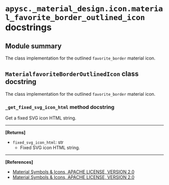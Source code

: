 # `apysc._material_design.icon.material_favorite_border_outlined_icon` docstrings

## Module summary

The class implementation for the outlined `favorite_border` material icon.

## `MaterialfavoriteBorderOutlinedIcon` class docstring

The class implementation for the outlined `favorite_border` material icon.

### `_get_fixed_svg_icon_html` method docstring

Get a fixed SVG icon HTML string.<hr>

**[Returns]**

- `fixed_svg_icon_html`: str
  - Fixed SVG icon HTML string.

<hr>

**[References]**

- [Material Symbols & Icons, APACHE LICENSE, VERSION 2.0](https://fonts.google.com/icons?icon.size=24&icon.color=%23e8eaed)
- [Material Symbols & Icons, APACHE LICENSE, VERSION 2.0](https://www.apache.org/licenses/LICENSE-2.0.html)